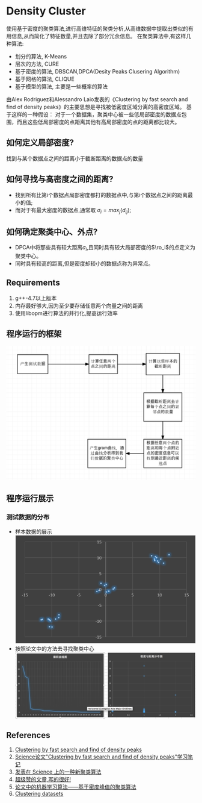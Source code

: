 # Density Cluster
使用基于密度的聚类算法,进行高维特征的聚类分析,从高维数据中提取出类似的有用信息,从而简化了特征数量,并且去除了部分冗余信息。
在聚类算法中,有这样几种算法:
- 划分的算法, K-Means
- 层次的方法, CURE
- 基于密度的算法, DBSCAN,DPCA(Desity Peaks Clusering Algorithm)
- 基于网格的算法, CLIQUE
- 基于模型的算法, 主要是一些概率的算法

由Alex Rodriguez和Alessandro Laio发表的《Clustering by fast search and find of density peaks》的主要思想是寻找被低密度区域分离的高密度区域。
基于这样的一种假设：
对于一个数据集，聚类中心被一些低局部密度的数据点包围，而且这些低局部密度的点距离其他有高局部密度的点的距离都比较大。

## 如何定义局部密度?
找到与某个数据点之间的距离小于截断距离的数据点的数量

## 如何寻找与高密度之间的距离?
- 找到所有比第i个数据点局部密度都打的数据点中,与第i个数据点之间的距离最小的值;
- 而对于有最大密度的数据点,通常取 $\sigma_i = max_{j}(d_{ij})$;

## 如何确定聚类中心、外点?
- DPCA中将那些具有较大距离$\sigma_i$,且同时具有较大局部密度的$\ro_i$的点定义为聚类中心。
- 同时具有较高的距离,但是密度却较小的数据点称为异常点。

## Requirements
1. g++-4.7以上版本
2. 内存最好够大,因为至少要存储任意两个向量之间的距离
3. 使用libopm进行算法的并行化,提高运行效率

## 程序运行的框架
![算法的执行框架](https://github.com/DengZhuangSouthRd/DensityCluster/blob/master/images/flow.png)

## 程序运行展示
### 测试数据的分布
- 样本数据的展示
![原始测试数据的分布](https://github.com/DengZhuangSouthRd/DensityCluster/blob/master/images/features.png)
- 按照论文中的方法去寻找聚类中心
![按照论文中寻找聚类中心的结果图](https://github.com/DengZhuangSouthRd/DensityCluster/blob/master/images/findcenter.png)

## References
1. [Clustering by fast search and find of density peaks](http://people.sissa.it/~laio/Research/Res_clustering.php)
2. [Science论文"Clustering by fast search and find of density peaks"学习笔记](http://blog.csdn.net/jdplus/article/details/40351541)
3. [发表在 Science 上的一种新聚类算法](http://blog.csdn.net/itplus/article/details/38926837)
4. [超级赞的文章,写的很好!](http://blog.findshine.com/2014/08/12/fast-cluster.html)
5. [论文中的机器学习算法——基于密度峰值的聚类算法](http://blog.csdn.net/google19890102/article/details/37330471)
6. [Clustering datasets](http://cs.joensuu.fi/sipu/datasets/)